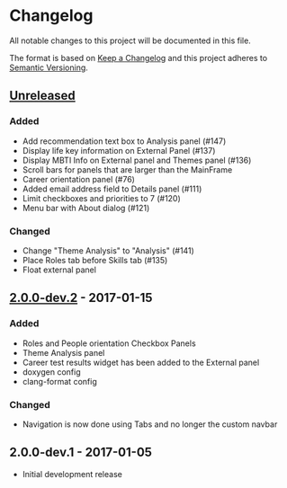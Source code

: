 # Changelog

All notable changes to this project will be documented in this file.

The format is based on [Keep a Changelog](http://keepachangelog.com/en/1.0.0/)
and this project adheres to [Semantic Versioning](http://semver.org/spec/v2.0.0.html).

## [Unreleased]
### Added
- Add recommendation text box to Analysis panel (#147)
- Display life key information on External Panel (#137)
- Display MBTI Info on External panel and Themes panel (#136)
- Scroll bars for panels that are larger than the MainFrame
- Career orientation panel (#76)
- Added email address field to Details panel (#111)
- Limit checkboxes and priorities to 7 (#120)
- Menu bar with About dialog (#121)

### Changed
- Change "Theme Analysis" to "Analysis" (#141)
- Place Roles tab before Skills tab (#135)
- Float external panel

## [2.0.0-dev.2] - 2017-01-15
### Added
- Roles and People orientation Checkbox Panels
- Theme Analysis panel
- Career test results widget has been added to the External panel
- doxygen config
- clang-format config

### Changed
- Navigation is now done using Tabs and no longer the custom navbar

## 2.0.0-dev.1 - 2017-01-05
- Initial development release

[Unreleased]: https://github.com/prothesis-software/prothesis-2/compare/v2.0.0-dev.2...develop
[2.0.0-dev.2]: https://github.com/prothesis-software/prothesis-2/compare/v2.0.0-dev.1...2.0.0-dev.2
